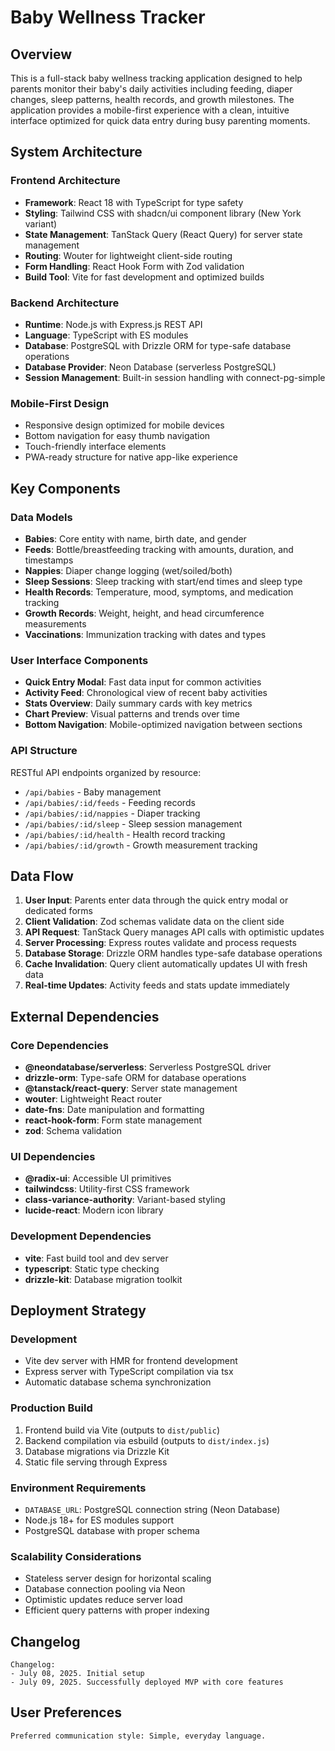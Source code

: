 # Baby Wellness Tracker

## Overview

This is a full-stack baby wellness tracking application designed to help parents monitor their baby's daily activities including feeding, diaper changes, sleep patterns, health records, and growth milestones. The application provides a mobile-first experience with a clean, intuitive interface optimized for quick data entry during busy parenting moments.

## System Architecture

### Frontend Architecture
- **Framework**: React 18 with TypeScript for type safety
- **Styling**: Tailwind CSS with shadcn/ui component library (New York variant)
- **State Management**: TanStack Query (React Query) for server state management
- **Routing**: Wouter for lightweight client-side routing
- **Form Handling**: React Hook Form with Zod validation
- **Build Tool**: Vite for fast development and optimized builds

### Backend Architecture
- **Runtime**: Node.js with Express.js REST API
- **Language**: TypeScript with ES modules
- **Database**: PostgreSQL with Drizzle ORM for type-safe database operations
- **Database Provider**: Neon Database (serverless PostgreSQL)
- **Session Management**: Built-in session handling with connect-pg-simple

### Mobile-First Design
- Responsive design optimized for mobile devices
- Bottom navigation for easy thumb navigation
- Touch-friendly interface elements
- PWA-ready structure for native app-like experience

## Key Components

### Data Models
- **Babies**: Core entity with name, birth date, and gender
- **Feeds**: Bottle/breastfeeding tracking with amounts, duration, and timestamps
- **Nappies**: Diaper change logging (wet/soiled/both)
- **Sleep Sessions**: Sleep tracking with start/end times and sleep type
- **Health Records**: Temperature, mood, symptoms, and medication tracking
- **Growth Records**: Weight, height, and head circumference measurements
- **Vaccinations**: Immunization tracking with dates and types

### User Interface Components
- **Quick Entry Modal**: Fast data input for common activities
- **Activity Feed**: Chronological view of recent baby activities
- **Stats Overview**: Daily summary cards with key metrics
- **Chart Preview**: Visual patterns and trends over time
- **Bottom Navigation**: Mobile-optimized navigation between sections

### API Structure
RESTful API endpoints organized by resource:
- `/api/babies` - Baby management
- `/api/babies/:id/feeds` - Feeding records
- `/api/babies/:id/nappies` - Diaper tracking
- `/api/babies/:id/sleep` - Sleep session management
- `/api/babies/:id/health` - Health record tracking
- `/api/babies/:id/growth` - Growth measurement tracking

## Data Flow

1. **User Input**: Parents enter data through the quick entry modal or dedicated forms
2. **Client Validation**: Zod schemas validate data on the client side
3. **API Request**: TanStack Query manages API calls with optimistic updates
4. **Server Processing**: Express routes validate and process requests
5. **Database Storage**: Drizzle ORM handles type-safe database operations
6. **Cache Invalidation**: Query client automatically updates UI with fresh data
7. **Real-time Updates**: Activity feeds and stats update immediately

## External Dependencies

### Core Dependencies
- **@neondatabase/serverless**: Serverless PostgreSQL driver
- **drizzle-orm**: Type-safe ORM for database operations
- **@tanstack/react-query**: Server state management
- **wouter**: Lightweight React router
- **date-fns**: Date manipulation and formatting
- **react-hook-form**: Form state management
- **zod**: Schema validation

### UI Dependencies
- **@radix-ui**: Accessible UI primitives
- **tailwindcss**: Utility-first CSS framework
- **class-variance-authority**: Variant-based styling
- **lucide-react**: Modern icon library

### Development Dependencies
- **vite**: Fast build tool and dev server
- **typescript**: Static type checking
- **drizzle-kit**: Database migration toolkit

## Deployment Strategy

### Development
- Vite dev server with HMR for frontend development
- Express server with TypeScript compilation via tsx
- Automatic database schema synchronization

### Production Build
1. Frontend build via Vite (outputs to `dist/public`)
2. Backend compilation via esbuild (outputs to `dist/index.js`)
3. Database migrations via Drizzle Kit
4. Static file serving through Express

### Environment Requirements
- `DATABASE_URL`: PostgreSQL connection string (Neon Database)
- Node.js 18+ for ES modules support
- PostgreSQL database with proper schema

### Scalability Considerations
- Stateless server design for horizontal scaling
- Database connection pooling via Neon
- Optimistic updates reduce server load
- Efficient query patterns with proper indexing

## Changelog

```
Changelog:
- July 08, 2025. Initial setup
- July 09, 2025. Successfully deployed MVP with core features
```

## User Preferences

```
Preferred communication style: Simple, everyday language.
```